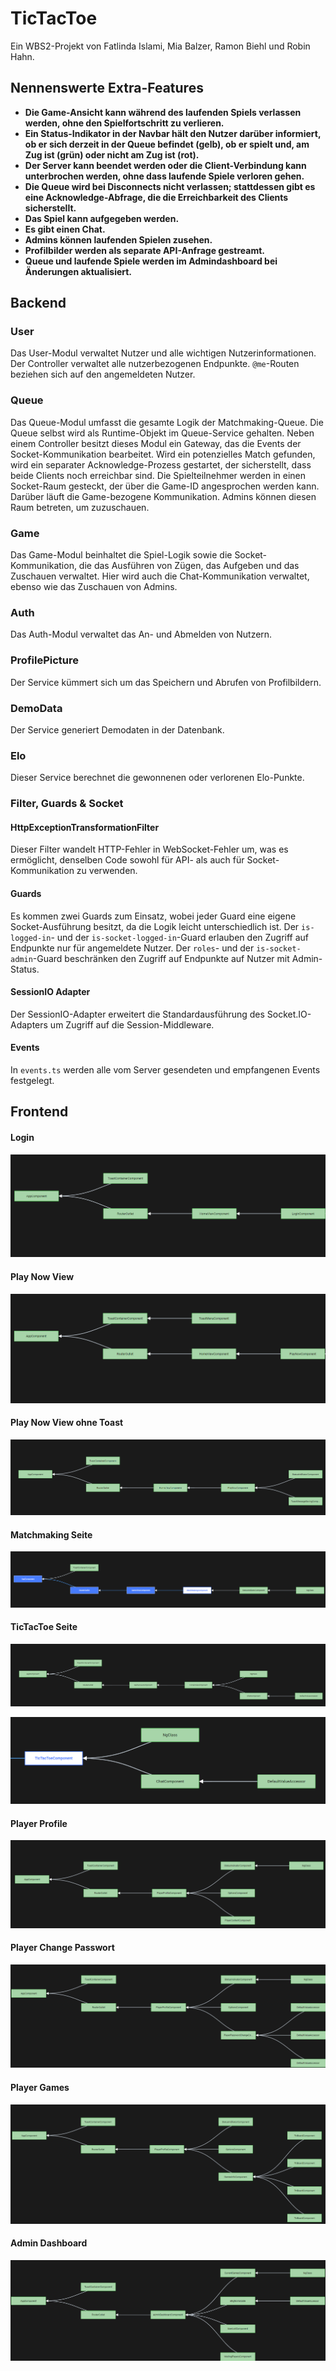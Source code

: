 # TicTacToe
Ein WBS2-Projekt von Fatlinda Islami, Mia Balzer, Ramon Biehl und Robin Hahn.

## Nennenswerte Extra-Features

- **Die Game-Ansicht kann während des laufenden Spiels verlassen werden, ohne den Spielfortschritt zu verlieren.**
- **Ein Status-Indikator in der Navbar hält den Nutzer darüber informiert, ob er sich derzeit in der Queue befindet (gelb), ob er spielt und, am Zug ist (grün) oder nicht am Zug ist (rot).**
- **Der Server kann beendet werden oder die Client-Verbindung kann unterbrochen werden, ohne dass laufende Spiele verloren gehen.**
- **Die Queue wird bei Disconnects nicht verlassen; stattdessen gibt es eine Acknowledge-Abfrage, die die Erreichbarkeit des Clients sicherstellt.**
- **Das Spiel kann aufgegeben werden.**
- **Es gibt einen Chat.**
- **Admins können laufenden Spielen zusehen.**
- **Profilbilder werden als separate API-Anfrage gestreamt.**
- **Queue und laufende Spiele werden im Admindashboard bei Änderungen aktualisiert.**

## Backend

### User
Das User-Modul verwaltet Nutzer und alle wichtigen Nutzerinformationen. Der Controller verwaltet alle nutzerbezogenen Endpunkte. `@me`-Routen beziehen sich auf den angemeldeten Nutzer.

### Queue
Das Queue-Modul umfasst die gesamte Logik der Matchmaking-Queue. Die Queue selbst wird als Runtime-Objekt im Queue-Service gehalten. Neben einem Controller besitzt dieses Modul ein Gateway, das die Events der Socket-Kommunikation bearbeitet. Wird ein potenzielles Match gefunden, wird ein separater Acknowledge-Prozess gestartet, der sicherstellt, dass beide Clients noch erreichbar sind. Die Spielteilnehmer werden in einen Socket-Raum gesteckt, der über die Game-ID angesprochen werden kann. Darüber läuft die Game-bezogene Kommunikation. Admins können diesen Raum betreten, um zuzuschauen.

### Game
Das Game-Modul beinhaltet die Spiel-Logik sowie die Socket-Kommunikation, die das Ausführen von Zügen, das Aufgeben und das Zuschauen verwaltet. Hier wird auch die Chat-Kommunikation verwaltet, ebenso wie das Zuschauen von Admins.

### Auth
Das Auth-Modul verwaltet das An- und Abmelden von Nutzern.

### ProfilePicture
Der Service kümmert sich um das Speichern und Abrufen von Profilbildern.

### DemoData
Der Service generiert Demodaten in der Datenbank.

### Elo
Dieser Service berechnet die gewonnenen oder verlorenen Elo-Punkte.

### Filter, Guards & Socket

#### HttpExceptionTransformationFilter
Dieser Filter wandelt HTTP-Fehler in WebSocket-Fehler um, was es ermöglicht, denselben Code sowohl für API- als auch für Socket-Kommunikation zu verwenden.

#### Guards
Es kommen zwei Guards zum Einsatz, wobei jeder Guard eine eigene Socket-Ausführung besitzt, da die Logik leicht unterschiedlich ist. Der `is-logged-in`- und der `is-socket-logged-in`-Guard erlauben den Zugriff auf Endpunkte nur für angemeldete Nutzer. Der `roles`- und der `is-socket-admin`-Guard beschränken den Zugriff auf Endpunkte auf Nutzer mit Admin-Status.

#### SessionIO Adapter
Der SessionIO-Adapter erweitert die Standardausführung des Socket.IO-Adapters um Zugriff auf die Session-Middleware.

#### Events
In `events.ts` werden alle vom Server gesendeten und empfangenen Events festgelegt.


## Frontend

#### Login

![img.png](assets/img.png)

#### Play Now View

![img_1.png](assets/img_1.png)

#### Play Now View ohne Toast

![img_3.png](assets/img_3.png)

#### Matchmaking Seite

![img_4.png](assets/img_4.png)

#### TicTacToe Seite

![img_5.png](assets/img_5.png)

![img_6.png](assets/img_6.png)

#### Player Profile
![img.png](assets/img_7.png)

#### Player Change Passwort
![img_1.png](assets/img_8.png)


#### Player Games
![img_2.png](assets/img_9.png)


#### Admin Dashboard
![img_3.png](assets/img_10.png)

